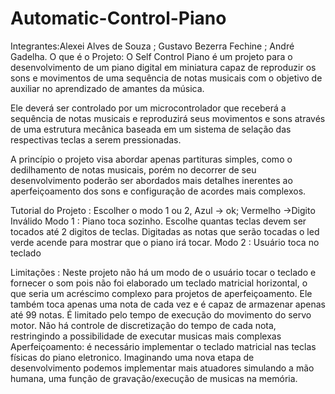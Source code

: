 # Automatic-Control-Piano
Integrantes:Alexei Alves de Souza ;
Gustavo Bezerra Fechine ;
André Gadelha.
O que é o Projeto:
  O Self Control Piano é um projeto para o desenvolvimento de um piano digital em miniatura capaz de reproduzir os sons e movimentos de uma sequência de notas musicais com o objetivo de auxiliar no aprendizado de amantes da música.
  
  Ele deverá ser controlado por um microcontrolador que receberá a sequência de notas musicais e reproduzirá seus movimentos e sons através de uma estrutura mecânica baseada em um sistema de selação das respectivas teclas a serem pressionadas.
  
  A princípio o projeto visa abordar apenas partituras simples, como o dedilhamento de notas musicais, porém no decorrer de seu desenvolvimento poderão ser abordados mais detalhes inerentes ao aperfeiçoamento dos sons e configuração de acordes mais complexos.
  
 Tutorial do Projeto :
    Escolher o modo 1 ou 2, Azul -> ok; Vermelho ->Digito Inválido
    Modo 1 : Piano toca sozinho.
      Escolhe quantas teclas devem ser tocados até 2 digitos de teclas.
        Digitadas as notas que serão tocadas o led verde acende para mostrar que o piano irá tocar.
    Modo 2 : Usuário toca no teclado
 
 Limitações :
  Neste projeto não há um modo de o usuário tocar o teclado e fornecer o som pois não foi elaborado um teclado matricial horizontal, o que seria um acréscimo complexo para projetos  de aperfeiçoamento.
  Ele também toca apenas uma nota de cada vez e é capaz de armazenar apenas até 99 notas.
  É limitado pelo tempo de execução do movimento do servo motor.
  Não há controle de discretização do tempo de cada nota, restringindo a possibilidade de executar musicas mais complexas
  Aperfeiçoamento: é necessário implementar o teclado matricial nas teclas físicas do piano eletronico. Imaginando uma nova etapa de desenvolvimento podemos implementar mais atuadores simulando a mão humana, uma função de gravação/execução de musicas na memória.

